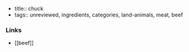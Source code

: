 - title:: chuck
- tags:: unreviewed, ingredients, categories, land-animals, meat, beef


### Links

* [[beef]]
